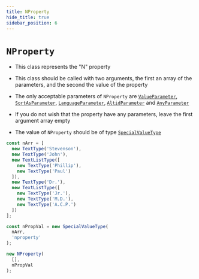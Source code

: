 ```yaml
---
title: NProperty
hide_title: true
sidebar_position: 6
---
```


# `NProperty`

* This class represents the "N" property

* This class should be called with two arguments, the first an array of the parameters, and the second the value of the property

* The only acceptable parameters of ```NProperty``` are [`ValueParameter`](/documentation/parameters/ValueParameter), [`SortAsParameter`](/documentation/parameters/sortasparameter), [`LanguageParameter`](/documentation/parameters/languageparameter), [`AltidParameter`](/documentation/parameters/altidparameter) and [`AnyParameter`](/documentation/parameters/anyparameter)

* If you do not wish that the property have any parameters, leave the first argument array empty

* The value of ```NProperty``` should be of type [`SpecialValueType`](/documentation/values/specialvaluetype)

```js
const nArr = [
  new TextType('Stevenson'),
  new TextType('John'),
  new TextListType([
    new TextType('Phillip'),
    new TextType('Paul')
  ]),
  new TextType('Dr.'),
  new TextListType([
    new TextType('Jr.'),
    new TextType('M.D.'),
    new TextType('A.C.P.')
  ])
];

const nPropVal = new SpecialValueType(
  nArr,
  'nproperty'
);

new NProperty(
  [],
  nPropVal
);
```

